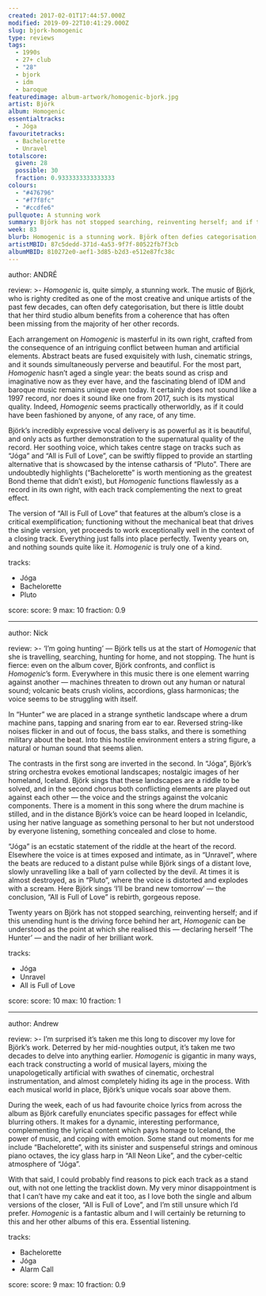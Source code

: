 ```yaml
---
created: 2017-02-01T17:44:57.000Z
modified: 2019-09-22T10:41:29.000Z
slug: bjork-homogenic
type: reviews
tags:
  - 1990s
  - 27+ club
  - "28"
  - bjork
  - idm
  - baroque
featuredimage: album-artwork/homogenic-bjork.jpg
artist: Björk
album: Homogenic
essentialtracks:
  - Jóga
favouritetracks:
  - Bachelorette
  - Unravel
totalscore:
  given: 28
  possible: 30
  fraction: 0.9333333333333333
colours:
  - "#476796"
  - "#f7f8fc"
  - "#ccdfe6"
pullquote: A stunning work
summary: Björk has not stopped searching, reinventing herself; and if this unending hunt is the driving force behind her art, Homogenic can be understood as the point at which she realised this – declaring herself 'The Hunter' – and the nadir of her brilliant work.
week: 83
blurb: Homogenic is a stunning work. Björk often defies categorisation, but her third studio album has a coherence that's often missing from her other records.
artistMBID: 87c5dedd-371d-4a53-9f7f-80522fb7f3cb
albumMBID: 810272e0-aef1-3d85-b2d3-e512e87fc38c
---
```

author: ANDRÉ

review: >-
  *Homogenic* is, quite simply, a stunning work. The music of Björk, who is righty credited as one of the most creative and unique artists of the past few decades, can often defy categorisation, but there is little doubt that her third studio album benefits from a coherence that has often been missing from the majority of her other records. 
  
  Each arrangement on *Homogenic* is masterful in its own right, crafted from the consequence of an intriguing conflict between human and artificial elements. Abstract beats are fused exquisitely with lush, cinematic strings, and it sounds simultaneously perverse and beautiful. For the most part, *Homogenic* hasn’t aged a single year: the beats sound as crisp and imaginative now as they ever have, and the fascinating blend of IDM and baroque music remains unique even today. It certainly does not sound like a 1997 record, nor does it sound like one from 2017, such is its mystical quality. Indeed, *Homogenic* seems practically otherworldly, as if it could have been fashioned by anyone, of any race, of any time.

  Björk’s incredibly expressive vocal delivery is as powerful as it is beautiful, and only acts as further demonstration to the supernatural quality of the record. Her soothing voice, which takes centre stage on tracks such as “Jóga” and “All is Full of Love”, can be swiftly flipped to provide an startling alternative that is showcased by the intense catharsis of “Pluto”. There are undoubtedly highlights (“Bachelorette” is worth mentioning as the greatest Bond theme that didn’t exist), but *Homogenic* functions flawlessly as a record in its own right, with each track complementing the next to great effect. 
  
  The version of “All is Full of Love” that features at the album’s close is a critical exemplification; functioning without the mechanical beat that drives the single version, yet proceeds to work exceptionally well in the context of a closing track. Everything just falls into place perfectly. Twenty years on, and nothing sounds quite like it. *Homogenic* is truly one of a kind.

tracks:
  - Jóga
  - ­Bachelorette
  - ­Pluto

score:
  score: 9
  max: 10
  fraction: 0.9

---
author: Nick

review: >-
  ‘I’m going hunting’ — Björk tells us at the start of *Homogenic* that she is travelling, searching, hunting for home, and not stopping. The hunt is fierce: even on the album cover, Björk confronts, and conflict is *Homogenic*’s form. Everywhere in this music there is one element warring against another — machines threaten to drown out any human or natural sound; volcanic beats crush violins, accordions, glass harmonicas; the voice seems to be struggling with itself. 
  
  In “Hunter” we are placed in a strange synthetic landscape where a drum machine pans, tapping and snaring from ear to ear. Reversed string-like noises flicker in and out of focus, the bass stalks, and there is something military about the beat. Into this hostile environment enters a string figure, a natural or human sound that seems alien.

  The contrasts in the first song are inverted in the second. In “Jóga”, Björk’s string orchestra evokes emotional landscapes; nostalgic images of her homeland, Iceland. Björk sings that these landscapes are a riddle to be solved, and in the second chorus both conflicting elements are played out against each other — the voice and the strings against the volcanic components. There is a moment in this song where the drum machine is stilled, and in the distance Björk’s voice can be heard looped in Icelandic, using her native language as something personal to her but not understood by everyone listening, something concealed and close to home. 
  
  “Jóga” is an ecstatic statement of the riddle at the heart of the record. Elsewhere the voice is at times exposed and intimate, as in “Unravel”, where the beats are reduced to a distant pulse while Björk sings of a distant love, slowly unravelling like a ball of yarn collected by the devil. At times it is almost destroyed, as in “Pluto”, where the voice is distorted and explodes with a scream. Here Björk sings ‘I’ll be brand new tomorrow’ — the conclusion, “All is Full of Love” is rebirth, gorgeous repose. 
  
  Twenty years on Björk has not stopped searching, reinventing herself; and if this unending hunt is the driving force behind her art, *Homogenic* can be understood as the point at which she realised this — declaring herself ‘The Hunter’ — and the nadir of her brilliant work.

tracks:
  - Jóga
  - ­Unravel
  - ­All is Full of Love

score:
  score: 10
  max: 10
  fraction: 1

---
author: Andrew

review: >-
  I’m surprised it’s taken me this long to discover my love for Björk’s work. Deterred by her mid-noughties output, it’s taken me two decades to delve into anything earlier. *Homogenic* is gigantic in many ways, each track constructing a world of musical layers, mixing the unapologetically artificial with swathes of cinematic, orchestral instrumentation, and almost completely hiding its age in the process. With each musical world in place, Björk’s unique vocals soar above them. 
  
  During the week, each of us had favourite choice lyrics from across the album as Björk carefully enunciates specific passages for effect while blurring others. It makes for a dynamic, interesting performance, complementing the lyrical content which pays homage to Iceland, the power of music, and coping with emotion. Some stand out moments for me include “Bachelorette”, with its sinister and suspenseful strings and ominous piano octaves, the icy glass harp in “All Neon Like”, and the cyber-celtic atmosphere of “Jóga”. 
  
  With that said, I could probably find reasons to pick each track as a stand out, with not one letting the tracklist down. My very minor disappointment is that I can’t have my cake and eat it too, as I love both the single and album versions of the closer, “All is Full of Love”, and I’m still unsure which I’d prefer. *Homogenic* is a fantastic album and I will certainly be returning to this and her other albums of this era. Essential listening.

tracks:
  - Bachelorette
  - ­Jóga
  - ­Alarm Call
  
score:
  score: 9
  max: 10
  fraction: 0.9
